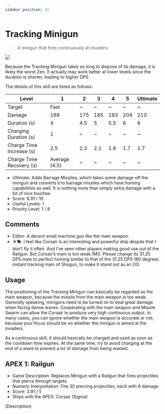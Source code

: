 ```yaml
---
sidebar_position: 21
---
```


# Tracking Minigun

> A minigun that fires continuously at invaders.

<img src="/terms/tm.png" style={{zoom:1.25}}/>

Because the Tracking Minigun takes so long to dispose of its damage, it is likely the worst Zen. It actually may work better at lower levels since the duration is shorter, leading to higher DPS. 

The details of this skill are listed as follows:

| Level                    | 1             | 2    | 3    | 4    | 5    | Ultimate |
| ------------------------ | ------------- | ---- | ---- | ---- | ---- | -------- |
| Target                   | Fast          | ~    | ~    | ~    | ~    | ~        |
| Damage                   | 168           | 175  | 185  | 193  | 204  | 210      |
| Duration (s)             | 4             | 4.5  | 5    | 5.5  | 6    | 6        |
| Charging Duration (s)    | 1             | ~    | ~    | ~    | ~    | ~        |
| Charge Time Increase (s) | 2.5           | 2.3  | 2.1  | 1.9  | 1.7  | 1.7      |
| Charge Time Recovery (s) | Average (4.5) | ~    | ~    | ~    | ~    | ~        |

- Ultimate: Adds Barrage Missiles, which takes some damage off the minigun and converts it to barrage missiles which have homing capabilities as well. It is nothing more than simply extra damage with a bit of nice touches.
- Score: 6.91 / 10
- Useful Levels: 1
- Priority Level: 1 / 8

## Comments

- Editor: A decent small machine gun like the main weapon.
- ☀🐕: I feel like Corsair is an interesting and powerful ship despite that I don’t fly it often. And I’ve seen other players making good use out of the Railgun. But Corsair’s main is too weak IMO. Please change its 31.25 DPS main to perfect homing similar to that of the 31.25 DPS 180 degrees instant tracking main of Shogun, to make it stand out as an OG.

## Usage

The positioning of the Tracking Minigun can basically be regarded as the main weapon, because the missile from the main weapon is too weak. Generally speaking, miniguns need to be turned on to deal great damage when facing dense waves. Cooperating with the main weapon and Missile Swarm can allow the Corsair to produce very high continuous output. In many cases, you can ignore whether the main weapon is accurate or not, because your focus should be on whether the minigun is aimed at the invaders.

As a continuous skill, it should basically be charged and used as soon as the cooldown time expires. At the same time, try to avoid charging at the end of a wave to prevent a lot of damage from being wasted.

## APEX 1: Railgun

- Game Description: Replaces Minigun with a Railgun that fires projectiles that pierce through targets.
- Numeric Interpretation: Fire 30 piercing projectiles, each with 6 damage.
- Score: 3.91 / 5
- Ships with the APEX: Corsair (Sigma)

(Description)

